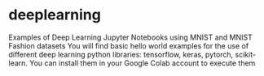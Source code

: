 # deeplearning
Examples of Deep Learning Jupyter Notebooks using MNIST and MNIST Fashion datasets
You will find basic hello world examples for the use of different deep learning python libraries: tensorflow, keras, pytorch, scikit-learn. You can install them in your Google Colab account to execute them
